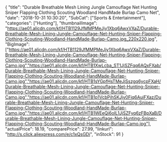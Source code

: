 {
	"title": "Durable Breathable Mesh Lining Jungle Camouflage Net Hunting Sniper Flapping Clothing Scouting Woodland HandMade Burlap Camo Net",
	"date": "2018-10-31 10:30:20",
	"SubCat": ["Sports & Entertainment"],
	"categories": ["Hunting"],
	"thumbnailImage": "https://ae01.alicdn.com/kf/HTB1129JfMMPMeJjy1Xbq6AwxVXaZ/Durable-Breathable-Mesh-Lining-Jungle-Camouflage-Net-Hunting-Sniper-Flapping-Clothing-Scouting-Woodland-HandMade-Burlap-Camo.jpg_220x220.jpg",
	"BigImage": ["https://ae01.alicdn.com/kf/HTB1129JfMMPMeJjy1Xbq6AwxVXaZ/Durable-Breathable-Mesh-Lining-Jungle-Camouflage-Net-Hunting-Sniper-Flapping-Clothing-Scouting-Woodland-HandMade-Burlap-Camo.jpg","https://ae01.alicdn.com/kf/HTB1XwLcba_ST1JjSZFqq6AQxFXab/Durable-Breathable-Mesh-Lining-Jungle-Camouflage-Net-Hunting-Sniper-Flapping-Clothing-Scouting-Woodland-HandMade-Burlap-Camo.jpg","https://ae01.alicdn.com/kf/HTB1sYGpfHsTMeJjSszgq6ycpFXaH/Durable-Breathable-Mesh-Lining-Jungle-Camouflage-Net-Hunting-Sniper-Flapping-Clothing-Scouting-Woodland-HandMade-Burlap-Camo.jpg","https://ae01.alicdn.com/kf/HTB1p1VcbPihSKJjy0Fiq6AuiFXaz/Durable-Breathable-Mesh-Lining-Jungle-Camouflage-Net-Hunting-Sniper-Flapping-Clothing-Scouting-Woodland-HandMade-Burlap-Camo.jpg","https://ae01.alicdn.com/kf/HTB1WEeQi6oIL1JjSZFyq6zFBpXaB/Durable-Breathable-Mesh-Lining-Jungle-Camouflage-Net-Hunting-Sniper-Flapping-Clothing-Scouting-Woodland-HandMade-Burlap-Camo.jpg"],
	"actualPrice": 18.19,
	"comparePrice": 27.99,
	"linkurl": "http://s.click.aliexpress.com/e/c1xQsGDi",
	"inStock": 91
}
